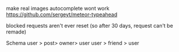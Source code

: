make real images
autocomplete wont work https://github.com/sergeyt/meteor-typeahead

blocked requests aren't ever reset (so after 30 days, request can't be remade)

Schema
user > post> owner> user
user > friend > user

